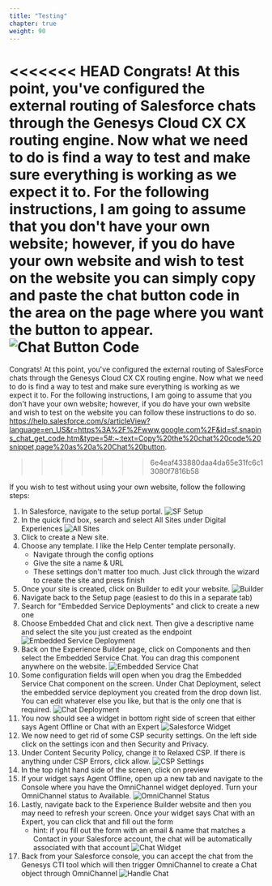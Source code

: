 ```yaml
---
title: "Testing"
chapter: true
weight: 90
---
```


<<<<<<< HEAD
Congrats! At this point, you've configured the external routing of Salesforce chats through the Genesys Cloud CX CX routing engine. Now what we need to do is find a way to test and make sure everything is working as we expect it to. For the following instructions, I am going to assume that you don't have your own website; however, if you do have your own website and wish to test on the website you can simply copy and paste the chat button code in the area on the page where you want the button to appear.
![Chat Button Code](/images/chatButtonCode.jpg)
=======
Congrats! At this point, you've configured the external routing of SalesForce chats through the Genesys Cloud CX CX routing engine. Now what we need to do is find a way to test and make sure everything is working as we expect it to. For the following instructions, I am going to assume that you don't have your own website; however, if you do have your own website and wish to test on the website you can follow these instructions to do so. https://help.salesforce.com/s/articleView?language=en_US&r=https%3A%2F%2Fwww.google.com%2F&id=sf.snapins_chat_get_code.htm&type=5#:~:text=Copy%20the%20chat%20code%20snippet,page%20as%20a%20Chat%20button. 
>>>>>>> 6e4eaf433880daa4da65e31fc6c13080f7816b58

If you wish to test without using your own website, follow the following steps:
1. In Salesforce, navigate to the setup portal. 
![SF Setup](/images/SFSetup.jpg)
2. In the quick find box, search and select All Sites under Digital Experiences
![All Sites](/images/allSites.jpg)
3. Click to create a New site.
4. Choose any template. I like the Help Center template personally. 
    - Navigate through the config options
    - Give the site a name & URL
    - These settings don't matter too much. Just click through the wizard to create the site and press finish
5. Once your site is created, click on Builder to edit your website.
![Builder](/images/builder.jpg)
6. Navigate back to the Setup page (easiest to do this in a separate tab)
7. Search for "Embedded Service Deployments" and click to create a new one
8. Choose Embedded Chat and click next. Then give a descriptive name and select the site you just created as the endpoint
![Embedded Service Deployment](/images/embeddedServiceDeployment.jpg)
9. Back on the Experience Builder page, click on Components and then select the Embedded Service Chat. You can drag this component anywhere on the website.
![Embedded Service Chat](/images/embeddedServiceChat.jpg)
7. Some configuration fields will open when you drag the Embedded Service Chat component on the screen. Under Chat Deployment, select the embedded service deployment you created from the drop down list. You can edit whatever else you like, but that is the only one that is required.
![Chat Deployment](/images/chatDeployment.jpg)
8. You now should see a widget in bottom right side of screen that either says Agent Offline or Chat with an Expert
![Salesforce Widget](/images/SFWidget.jpg)
9. We now need to get rid of some CSP security settings. On the left side click on the settings icon and then Security and Privacy. 
10. Under Content Security Policy, change it to Relaxed CSP. If there is anything under CSP Errors, click allow.
![CSP Settings](/images/CSPSettings.jpg)
11. In the top right hand side of the screen, click on preview
12. If your widget says Agent Offline, open up a new tab and navigate to the Console where you have the OmniChannel widget deployed. Turn your OmniChannel status to Available.
![OmniChannel Status](/images/omniChannelStatus.jpg)
13. Lastly, navigate back to the Experience Builder website and then you may need to refresh your screen. Once your widget says Chat with an Expert, you can click that and fill out the form
    - hint: if you fill out the form with an email & name that matches a Contact in your Salesforce account, the chat will be automatically associated with that account
    ![Chat Widget](/images/chatWidget.jpg)
14. Back from your Salesforce console, you can accept the chat from the Genesys CTI tool which will then trigger OmniChannel to create a Chat object through OmniChannel
![Handle Chat](/images/handleChat.jpg)

